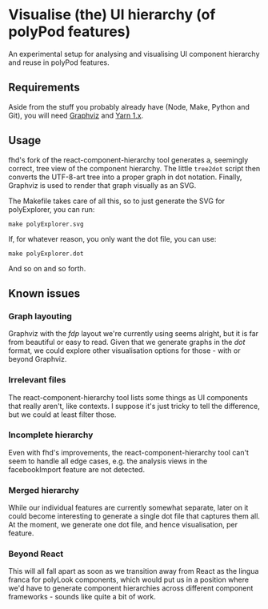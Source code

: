 # Visualise (the) UI hierarchy (of polyPod features)

An experimental setup for analysing and visualising UI component hierarchy and
reuse in polyPod features.

## Requirements

Aside from the stuff you probably already have (Node, Make, Python and Git), you
will need [Graphviz](https://graphviz.org) and [Yarn
1.x](https://classic.yarnpkg.com/).

## Usage

fhd's fork of the react-component-hierarchy tool generates a, seemingly correct,
tree view of the component hierarchy. The little `tree2dot` script then converts
the UTF-8-art tree into a proper graph in dot notation. Finally, Graphviz is
used to render that graph visually as an SVG.

The Makefile takes care of all this, so to just generate the SVG for
polyExplorer, you can run:

    make polyExplorer.svg

If, for whatever reason, you only want the dot file, you can use:

    make polyExplorer.dot

And so on and so forth.

## Known issues

### Graph layouting

Graphviz with the _fdp_ layout we're currently using seems alright, but it is
far from beautiful or easy to read. Given that we generate graphs in the _dot_
format, we could explore other visualisation options for those - with or beyond
Graphviz.

### Irrelevant files

The react-component-hierarchy tool lists some things as UI components that
really aren't, like contexts. I suppose it's just tricky to tell the difference,
but we could at least filter those.

### Incomplete hierarchy

Even with fhd's improvements, the react-component-hierarchy tool can't seem to
handle all edge cases, e.g. the analysis views in the facebookImport feature are
not detected.

### Merged hierarchy

While our individual features are currently somewhat separate, later on it could
become interesting to generate a single dot file that captures them all. At the
moment, we generate one dot file, and hence visualisation, per feature.

### Beyond React

This will all fall apart as soon as we transition away from React as the lingua
franca for polyLook components, which would put us in a position where we'd have
to generate component hierarchies across different component frameworks - sounds
like quite a bit of work.
